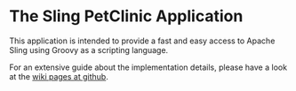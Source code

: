 # The Sling PetClinic Application

This application is intended to provide a fast and easy access to Apache Sling using Groovy as a scripting language.

For an extensive guide about the implementation details, please have a look at the [wiki pages at github](https://github.com/floriansalihovic/pet-clinic/wiki).
